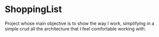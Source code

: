 # ShoppingList
 Project whose main objective is to show the way I work, simplifying in a simple crud all the architecture that I feel comfortable working with.

